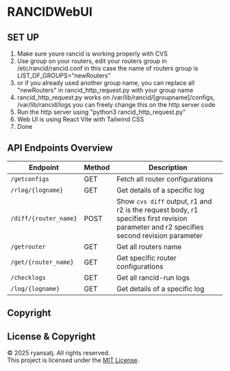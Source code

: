 ﻿# RANCIDWebUI
## SET UP
1. Make sure youre rancid is working properly with CVS
2. Use group on your routers, edit your routers group in /etc/rancid/rancid.conf in this case the name of routers group is LIST_OF_GROUPS="newRouters"
3. or if you already used another group name, you can replace all "newRouters" in rancid_http_request.py with your group name
4. rancid_http_request.py works on /var/lib/rancid/[groupname]/configs, /var/lib/rancid/logs you can freely change this on the http server code
5. Run the http server using "python3 rancid_http_request.py"
6. Web UI is using React Vite with Tailwind CSS
7. Done

## API Endpoints Overview
| Endpoint                | Method | Description                         |
|-------------------------|--------|-------------------------------------|
| `/getconfigs`          | GET    | Fetch all router configurations   |
| `/rlog/{logname}`      | GET    | Get details of a specific log     |
| `/diff/{router_name}`  | POST   | Show `cvs diff` output, r1 and r2 is the request body, r1 specifies first revision parameter and r2 specifies second revision parameter            |
| `/getrouter`           | GET    | Get all routers name              |
| `/get/{router_name}`   | GET    | Get specific router configurations|
| `/checklogs`           | GET    | Get all rancid-run logs           |
| `/log/{logname}`       | GET    | Get details of a specific log     |

## Copyright
## License & Copyright
© 2025 ryansatj. All rights reserved.  
This project is licensed under the [MIT License](LICENSE).  
